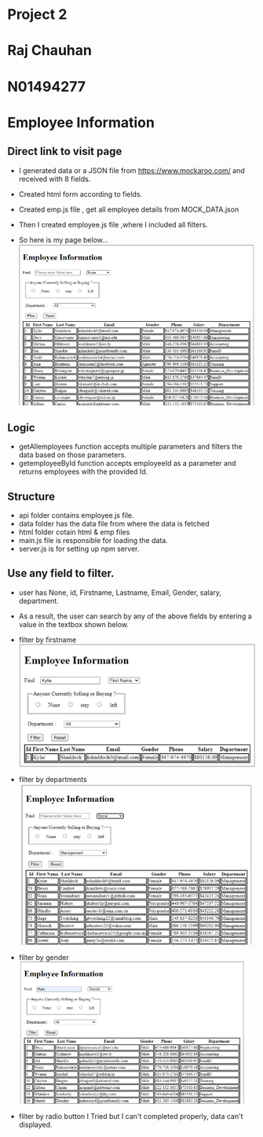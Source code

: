 # Project 2
# Raj Chauhan
# N01494277
# Employee Information

## Direct link to visit page

- I generated data or a JSON file from https://www.mockaroo.com/ and received with 8 fields.
- Created html form according to fields.
- Created emp.js file , get all employee details from MOCK_DATA.json
- Then I created employee.js file ,where I included all filters.

- So here is my page below...
![image info](./assets/0.JPG)

## Logic
- getAllemployees function accepts multiple parameters and filters the data based on those parameters.
- getemployeeById function accepts employeeId as a parameter and returns employees with the provided Id.

## Structure
- api folder contains employee.js file.
- data folder has the data file from where the data is fetched
- html folder cotain html & emp files
- main.js file is responsible for loading the data.
- server.js is for setting up npm server.

## Use any field to filter.

- user has None, id, Firstname, Lastname, Email, Gender, salary, department.
- As a result, the user can search by any of the above fields by entering a value in the textbox shown below.

- filter by firstname
![image info](./assets/1.JPG)

- filter by departments
![image info](./assets/2.JPG)

- filter by gender
![image info](./assets/3.JPG)

- filter by radio button
  I Tried but I can't completed properly, data can't displayed.
